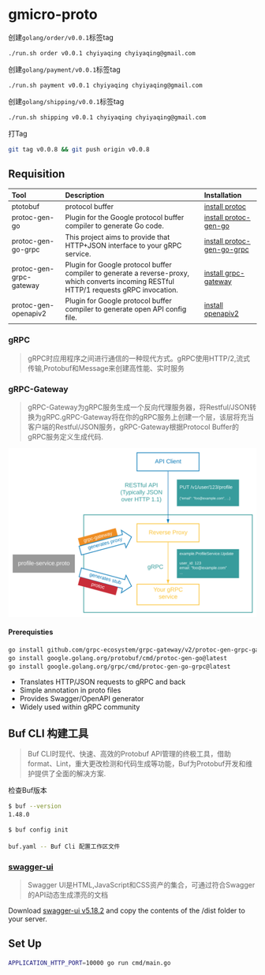 # gmicro-proto

创建`golang/order/v0.0.1`标签tag

```bash
./run.sh order v0.0.1 chyiyaqing chyiyaqing@gmail.com
```

创建`golang/payment/v0.0.1`标签tag

```bash
./run.sh payment v0.0.1 chyiyaqing chyiyaqing@gmail.com
```

创建`golang/shipping/v0.0.1`标签tag

```bash
./run.sh shipping v0.0.1 chyiyaqing chyiyaqing@gmail.com
```

打Tag

```bash
git tag v0.0.8 && git push origin v0.0.8
```

## Requisition

| Tool | Description | Installation |
|:-----|:------------|:-------------|
| ptotobuf | protocol buffer | [install protoc](https://google.github.io/proto-lens/installing-protoc.html) |
| protoc-gen-go | Plugin for the Google protocol buffer compiler to generate Go code. | [install protoc-gen-go](https://grpc.io/docs/languages/go/quickstart/) |
| protoc-gen-go-grpc | This project aims to provide that HTTP+JSON interface to your gRPC service. | [install protoc-gen-go-grpc](https://grpc.io/docs/languages/go/quickstart/) |
| protoc-gen-grpc-gateway | Plugin for Google protocol buffer compiler to generate a reverse-proxy, which converts incoming RESTful HTTP/1 requests gRPC invocation. | [install grpc-gateway](https://github.com/grpc-ecosystem/grpc-gateway#installation) |
| protoc-gen-openapiv2 | Plugin for Google protocol buffer compiler to generate open API config file. | [install openapiv2](https://github.com/grpc-ecosystem/grpc-gateway#installation) |

### gRPC

> gRPC时应用程序之间进行通信的一种现代方式。gRPC使用HTTP/2,流式传输,Protobuf和Message来创建高性能、实时服务

### gRPC-Gateway

> gRPC-Gateway为gRPC服务生成一个反向代理服务器，将Restful/JSON转换为gRPC.gRPC-Gateway将在你的gRPC服务上创建一个层，该层将充当客户端的Restful/JSON服务，gRPC-Gateway根据Protocol Buffer的gRPC服务定义生成代码.

![gRPC gateway](misc/images/grpc-gateway.png)

#### Prerequisties

```bash
go install github.com/grpc-ecosystem/grpc-gateway/v2/protoc-gen-grpc-gateway@latest
go install google.golang.org/protobuf/cmd/protoc-gen-go@latest
go install google.golang.org/grpc/cmd/protoc-gen-go-grpc@latest
```

* Translates HTTP/JSON requests to gRPC and back
* Simple annotation in proto files
* Provides Swagger/OpenAPI generator
* Widely used within gRPC community


## Buf CLI 构建工具

> Buf CLI时现代、快速、高效的Protobuf API管理的终极工具，借助format、Lint，重大更改检测和代码生成等功能，Buf为Protobuf开发和维护提供了全面的解决方案.

检查Buf版本

```bash
$ buf --version
1.48.0
```

```bash
$ buf config init

buf.yaml -- Buf Cli 配置工作区文件
```

### [swagger-ui](https://github.com/swagger-api/swagger-ui)

> Swagger UI是HTML,JavaScript和CSS资产的集合，可通过符合Swagger的API动态生成漂亮的文档

Download [swagger-ui v5.18.2](https://github.com/swagger-api/swagger-ui/releases/tag/v5.18.2) and copy the contents of the /dist folder to your server.


## Set Up

```bash
APPLICATION_HTTP_PORT=10000 go run cmd/main.go
```